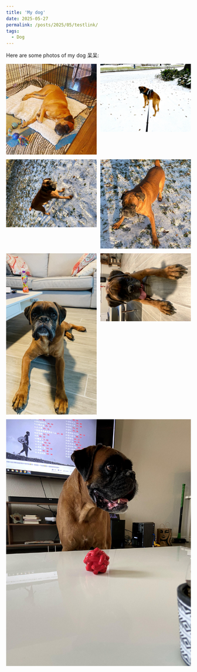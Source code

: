 ```yaml
---
title: 'My dog'
date: 2025-05-27
permalink: /posts/2025/05/testlink/
tags:
  - Dog   
---
```

 
Here are some photos of my dog 呆呆: 

<div style="display: flex; flex-wrap: wrap; gap: 10px;">

  <div style="flex: 1 1 45%;">
    <img src="/images/dd/IMG_3170.JPG" alt="IMG_3170" style="width: 100%;">
  </div>

  <div style="flex: 1 1 45%;">
    <img src="/images/dd/IMG_3858x.JPG" alt="IMG_3858" style="width: 100%;">
  </div>

  <div style="flex: 1 1 45%;">
    <img src="/images/dd/IMG_3873x.JPG" alt="IMG_3873" style="width: 100%;">
  </div>

  <div style="flex: 1 1 45%;">
    <img src="/images/dd/IMG_3945.JPG" alt="IMG_3945" style="width: 100%;">
  </div>

  <div style="flex: 1 1 45%;">
    <img src="/images/dd/IMG_5192x.jpg" alt="IMG_5192" style="width: 100%;">
  </div>

  <div style="flex: 1 1 45%;">
    <img src="/images/dd/IMG_5419x.JPG" alt="IMG_5419" style="width: 100%;">
  </div>

  <div style="flex: 1 1 45%;">
    <img src="/images/dd/IMG_5448x.JPG" alt="IMG_5448" style="width: 100%;">
  </div>

</div>

